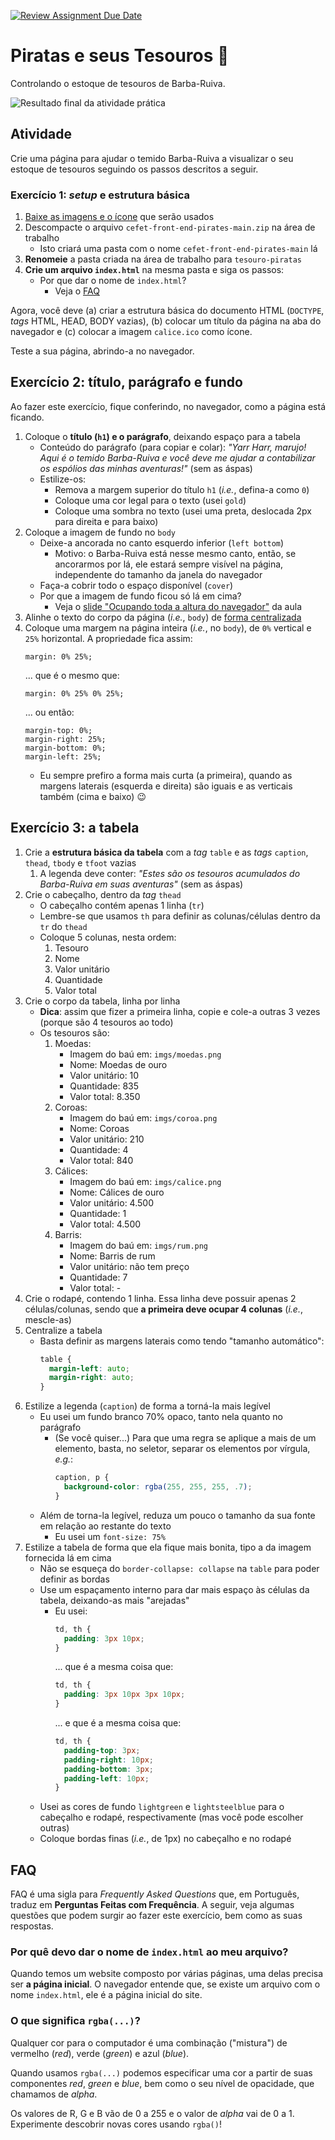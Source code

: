 [![Review Assignment Due Date](https://classroom.github.com/assets/deadline-readme-button-24ddc0f5d75046c5622901739e7c5dd533143b0c8e959d652212380cedb1ea36.svg)](https://classroom.github.com/a/RlmXdMzt)
# Piratas e seus Tesouros 👑

Controlando o estoque de tesouros de Barba-Ruiva.

![Resultado final da atividade prática](https://fegemo.github.io/cefet-front-end/images/piratas-e-seus-tesouros.png)

## Atividade

Crie uma página para ajudar o temido Barba-Ruiva a visualizar o seu estoque de
tesouros seguindo os passos descritos a seguir.

### Exercício 1: _setup_ e estrutura básica

1. [Baixe as imagens e o ícone][seminal] que serão usados
1. Descompacte o arquivo `cefet-front-end-pirates-main.zip` na área de trabalho
   - Isto criará uma pasta com o nome `cefet-front-end-pirates-main` lá
1. **Renomeie** a pasta criada na área de trabalho para `tesouro-piratas`
1. **Crie um arquivo `index.html`** na mesma pasta e siga os passos:
   - Por que dar o nome de `index.html`?
     - Veja o [FAQ](#faq)

Agora, você deve (a) criar a estrutura básica do documento HTML (`DOCTYPE`,
_tags_ HTML, HEAD, BODY vazias), (b) colocar um título da página na aba do
navegador e (c) colocar a imagem `calice.ico` como ícone.

Teste a sua página, abrindo-a no navegador.

[seminal]: https://github.com/fegemo/cefet-front-end-pirates/archive/main.zip


## Exercício 2: título, parágrafo e fundo

Ao fazer este exercício, fique conferindo, no navegador, como a página está ficando.

1. Coloque o **título (`h1`) e o parágrafo**, deixando espaço para a tabela
   - Conteúdo do parágrafo (para copiar e colar): _"Yarr Harr, marujo! Aqui é o temido Barba-Ruiva e você deve me ajudar
     a contabilizar os espólios das minhas aventuras!"_ (sem as áspas)
   - Estilize-os:
     - Remova a margem superior do título `h1` (_i.e._, defina-a como `0`)
     - Coloque uma cor legal para o texto (usei `gold`)
     - Coloque uma sombra no texto (usei uma preta, deslocada 2px para direita e para baixo)
1. Coloque a imagem de fundo no `body`
   - Deixe-a ancorada no canto esquerdo inferior (`left bottom`)
     - Motivo: o Barba-Ruiva está nesse mesmo canto, então, se ancorarmos por lá, ele estará sempre visível na página, independente do tamanho da janela do navegador
   - Faça-a cobrir todo o espaço disponível (`cover`)
   - Por que a imagem de fundo ficou só lá em cima?
     - Veja o [slide "Ocupando toda a altura do navegador"](https://fegemo.github.io/cefet-front-end/classes/html3/#ocupando-toda-altura-navegador) da aula
1. Alinhe o texto do corpo da página (_i.e._, `body`) de [forma centralizada][alinhamento-texto]
1. Coloque uma margem na página inteira (_i.e._, no `body`), de `0%`  vertical e `25%` horizontal. A propriedade fica assim:
   ```
   margin: 0% 25%;
   ```
   ... que é o mesmo que:
   ```
   margin: 0% 25% 0% 25%;
   ```
   ... ou então:
   ```
   margin-top: 0%;
   margin-right: 25%;
   margin-bottom: 0%;
   margin-left: 25%;
   ```
   - Eu sempre prefiro a forma mais curta (a primeira), quando as margens laterais (esquerda e direita) são iguais e as verticais também (cima e baixo) :wink:



[alinhamento-texto]: https://fegemo.github.io/cefet-front-end/classes/html1/#css-alinhamentoTexto

## Exercício 3: a **tabela**

1. Crie a **estrutura básica da tabela** com a _tag_ `table` e as _tags_ `caption`, `thead`, `tbody` e `tfoot` vazias
   1. A legenda deve conter: _"Estes são os tesouros acumulados do Barba-Ruiva em suas aventuras"_ (sem as áspas)
1. Crie o cabeçalho, dentro da _tag_ `thead`
   - O cabeçalho contém apenas 1 linha (`tr`)
   - Lembre-se que usamos `th` para definir as colunas/células dentro da `tr` do `thead`
   - Coloque 5 colunas, nesta ordem:
     1. Tesouro
     1. Nome
     1. Valor unitário
     1. Quantidade
     1. Valor total
1. Crie o corpo da tabela, linha por linha
   - **Dica**: assim que fizer a primeira linha, copie e cole-a outras 3 vezes (porque são 4 tesouros ao todo)
   - Os tesouros são:
     1. Moedas:
        - Imagem do baú em: `imgs/moedas.png`
        - Nome: Moedas de ouro
        - Valor unitário: 10
        - Quantidade: 835
        - Valor total: 8.350
     1. Coroas:
        - Imagem do baú em: `imgs/coroa.png`
        - Nome: Coroas
        - Valor unitário: 210
        - Quantidade: 4
        - Valor total: 840
     1. Cálices:
        - Imagem do baú em: `imgs/calice.png`
        - Nome: Cálices de ouro
        - Valor unitário: 4.500
        - Quantidade: 1
        - Valor total: 4.500
     1. Barris:
        - Imagem do baú em: `imgs/rum.png`
        - Nome: Barris de rum
        - Valor unitário: não tem preço
        - Quantidade: 7
        - Valor total: -
1. Crie o rodapé, contendo 1 linha. Essa linha deve possuir apenas 2 células/colunas, sendo que **a primeira deve ocupar 4 colunas** (_i.e._, mescle-as)
1. Centralize a tabela
   - Basta definir as margens laterais como tendo "tamanho automático":
     ```css
     table {
       margin-left: auto;
       margin-right: auto;
     }
     ```
1. Estilize a legenda (`caption`) de forma a torná-la mais legível
   - Eu usei um fundo branco 70% opaco, tanto nela quanto no parágrafo
     - (Se você quiser...) Para que uma regra se aplique a mais de um elemento, basta, no seletor, separar os elementos por vírgula, _e.g._:
       ```css
       caption, p {
         background-color: rgba(255, 255, 255, .7);
       }
       ```
   - Além de torna-la legível, reduza um pouco o tamanho da sua fonte em relação ao restante do texto
     - Eu usei um `font-size: 75%`
1. Estilize a tabela de forma que ela fique mais bonita, tipo a da imagem fornecida lá em cima
   - Não se esqueça do `border-collapse: collapse` na `table` para poder definir as bordas
   - Use um espaçamento interno para dar mais espaço às células da tabela, deixando-as mais "arejadas"
     - Eu usei:
       ```css
       td, th {
         padding: 3px 10px;        
       }
       ```
       ... que é a mesma coisa que:
       ```css
       td, th {
         padding: 3px 10px 3px 10px;        
       }
       ```
       ... e que é a mesma coisa que:
       ```css
       td, th {
         padding-top: 3px;
         padding-right: 10px;
         padding-bottom: 3px;
         padding-left: 10px;        
       }
       ```
   - Usei as cores de fundo `lightgreen` e `lightsteelblue` para o cabeçalho e rodapé, respectivamente (mas você pode escolher outras)
   - Coloque bordas finas (_i.e._, de 1px) no cabeçalho e no rodapé


## FAQ

FAQ é uma sigla para _Frequently Asked Questions_ que, em Português, traduz
em **Perguntas Feitas com Frequência**. A seguir, veja algumas questões que
podem surgir ao fazer este exercício, bem como as suas respostas.

### Por quê devo dar o nome de `index.html` ao meu arquivo?

Quando temos um website composto por várias páginas, uma delas precisa ser **a página inicial**. O navegador entende que, se existe um arquivo com o nome `index.html`, ele é a página inicial do site.


### O que significa `rgba(...)`?

Qualquer cor para o computador é uma combinação ("mistura") de vermelho (_red_),
verde (_green_) e azul (_blue_).

Quando usamos `rgba(...)` podemos especificar uma cor a partir de suas componentes _red_, _green_ e _blue_, bem como o seu nível de opacidade, que chamamos de _alpha_.

Os valores de R, G e B vão de 0 a 255 e o valor de _alpha_ vai de 0 a 1. Experimente descobrir novas cores usando `rgba()`!
